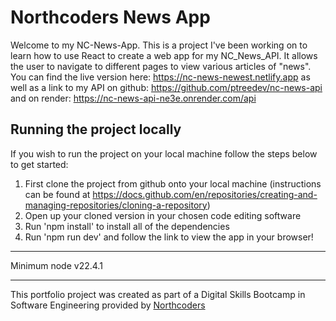 # Northcoders News App

Welcome to my NC-News-App. This is a project I've been working on to learn how to use React to create a web app for my NC_News_API. It allows the user to navigate to different pages to view various articles of "news". You can find the live version here: https://nc-news-newest.netlify.app as well as a link to my API on github: https://github.com/ptreedev/nc-news-api and on render: https://nc-news-api-ne3e.onrender.com/api

## Running the project locally

If you wish to run the project on your local machine follow the steps below to get started:

1. First clone the project from github onto your local machine (instructions can be found at https://docs.github.com/en/repositories/creating-and-managing-repositories/cloning-a-repository)
2. Open up your cloned version in your chosen code editing software
3. Run 'npm install' to install all of the dependencies
4. Run 'npm run dev' and follow the link to view the app in your browser!

---

Minimum node v22.4.1

---

This portfolio project was created as part of a Digital Skills Bootcamp in Software Engineering provided by [Northcoders](https://northcoders.com/)
